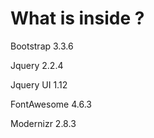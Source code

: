 <h1>What is inside ?</h1>

<p>Bootstrap 3.3.6 </p>
<p>Jquery 2.2.4 </p>
<p>Jquery UI 1.12 </p>
<p>FontAwesome 4.6.3 </p>
<p>Modernizr 2.8.3</p>
